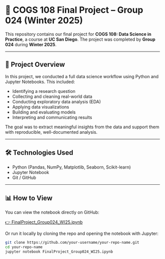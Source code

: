 # 🧠 COGS 108 Final Project – Group 024 (Winter 2025)

This repository contains our final project for **COGS 108: Data Science in Practice**, a course at **UC San Diego**. The project was completed by **Group 024** during **Winter 2025**.

---

## 📁 Project Overview

In this project, we conducted a full data science workflow using Python and Jupyter Notebooks. This included:

- Identifying a research question
- Collecting and cleaning real-world data
- Conducting exploratory data analysis (EDA)
- Applying data visualizations
- Building and evaluating models
- Interpreting and communicating results

The goal was to extract meaningful insights from the data and support them with reproducible, well-documented analysis.

---

## 🛠️ Technologies Used

- Python (Pandas, NumPy, Matplotlib, Seaborn, Scikit-learn)
- Jupyter Notebook
- Git / GitHub

---

## 📊 How to View

You can view the notebook directly on GitHub:

[👉 FinalProject_Group024_WI25.ipynb](./FinalProject_Group024_WI25.ipynb)

Or run it locally by cloning the repo and opening the notebook with Jupyter:

```bash
git clone https://github.com/your-username/your-repo-name.git
cd your-repo-name
jupyter notebook FinalProject_Group024_WI25.ipynb

